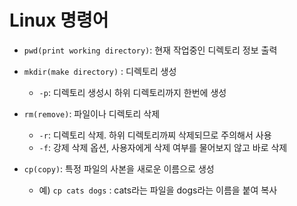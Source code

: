 # Linux 명령어
* `pwd(print working directory)`: 현재 작업중인 디렉토리 정보 출력
* `mkdir(make directory)` : 디렉토리 생성
  * `-p`: 디렉토리 생성시 하위 디렉토리까지 한번에 생성
 
* `rm(remove)`: 파일이나 디렉토리 삭제
  * `-r`: 디렉토리 삭제. 하위 디렉토리까찌 삭제되므로 주의해서 사용
  * `-f`: 강제 삭제 옵션, 사용자에게 삭제 여부를 물어보지 않고 바로 삭제
* `cp(copy)`: 특정 파일의 사본을 새로운 이름으로 생성
  * 예) `cp cats dogs` : cats라는 파일을 dogs라는 이름을 붙여 복사
  
